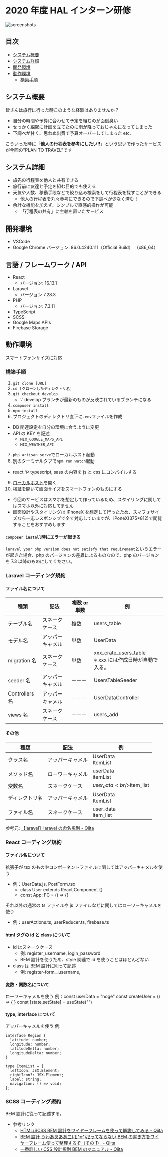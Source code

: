 # 2020 年度 HAL インターン研修

![screenshots](https://user-images.githubusercontent.com/47961006/99709042-016f9f00-2ae2-11eb-99c2-352c9d3f32cb.png)

## 目次

-   [システム概要](#システム概要)
-   [システム詳細](#システム詳細)
-   [開発環境](#開発環境)
-   [動作環境](#動作環境)
    -   [構築手順](#構築手順)

## システム概要

皆さんは旅行に行った時このような経験はありませんか？

-   自分の時間や予算に合わせて予定を組むのが面倒臭い
-   せっかく綿密に計画を立てたのに雨が降っておじゃんになってしまった
-   下調べが甘く、思わぬ出費で予算オーバーしてしまった etc.

こういった時に「**他人の行程表を参考にしたい!!**」という思いで作ったサービスが今回の"PLAN TO TRAVEL"です

## システム詳細

-   旅先の行程表を他人と共有できる
-   旅行前に友達と予定を組む目的でも使える
-   天気や人数、移動手段などで絞り込み検索をして行程表を探すことができる
    -   他人の行程表を丸々参考にできるので下調べが少なく済む！
-   余計な機能を加えず、シンプルで直感的操作が可能
    -   「行程表の共有」に主軸を置いたサービス

## 開発環境

-   VSCode
-   Google Chrome バージョン: 86.0.4240.111（Official Build） （x86_64）

## 言語 / フレームワーク / API

-   React
    -   バージョン: 16.13.1
-   Laravel
    -   バージョン 7.28.3
-   PHP
    -   バージョン: 7.3.11
-   TypeScript
-   SCSS
-   Google Maps APIs
-   Firebase Storage

## 動作環境

スマートフォンサイズに対応

### 構築手順

1. `git clone [URL]`
2. `cd [クローンしたディレクトリ名]`
3. `git checkout develop`
    - ∵ develop ブランチが最新のものが反映されているブランチになる
4. `composer install`
5. `npm install`
6. プロジェクトのディレクトリ直下に`.env`ファイルを作成

-   DB 関連設定を自分の環境に合うように変更
-   API の KEY を記述
    -   `MIX_GOOGLE_MAPS_API`
    -   `MIX_WEATHER_API`

7. `php artisan serve`でローカルホスト起動
8. 別のターミナルタブで`npm run watch`起動

-   react や typescript, sass の内容を js と css にコンパイルする

9. [ローカルホスト](http://127.0.0.1:8000)を開く
10. 検証を開いて画面サイズをスマートフォンのものにする

-   今回のサービスはスマホを想定して作っているため、スタイリングに関してはスマホ以外に対応してません
-   画面設計やスタイリングは iPhoneX を想定して行ったため、スマフォサイズなら一応レスポンシブで全て対応していますが、iPoneX(375\*812)で閲覧することをおすすめします

#### `composer install`時にエラーが起きる

`laravel your php version does not satisfy that requirement`というエラーが起きた場合、php のバージョンの差異によるものなので、php のバージョンを 7.3 以降のものにしてください。

### Laravel コーディング規約

#### ファイル名について

| 種類           | 記法             | 複数 or 単数 | 例                                                         |
| -------------- | ---------------- | ------------ | ---------------------------------------------------------- |
| テーブル名     | スネークケース   | 複数         | users_table                                                |
| モデル名       | アッパーキャメル | 単数         | UserData                                                   |
| migration 名   | スネークケース   | 単数         | xxx_crate_users_table<br/>※ xxx には作成日時が自動で入る。 |
| seeder 名      | アッパーキャメル | －－－       | UsersTableSeeder                                           |
| Controllers 名 | アッパーキャメル | －－－       | UserDataController                                         |
| views 名       | スネークケース   | －－－       | users_add                                                  |

#### その他

| 種類           | 記法             | 例                        |
| -------------- | ---------------- | ------------------------- |
| クラス名       | アッパーキャメル | UserData<br/>ItemList     |
| メソッド名     | ローワーキャメル | userData<br/>itemList     |
| 変数名         | スネークケース   | $user_data<br/>$item_list |
| ディレクトリ名 | アッパーキャメル | UserData<br/>ItemList     |
| ファイル名     | スネークケース   | user_data<br/>item_list   |

参考元: [【laravel】laravel の命名規則 - Qiita](https://qiita.com/gone0021/items/e248c8b0ed3a9e6dbdee)

### React コーディング規約

#### ファイル名について

拡張子が tsx のものやコンポーネントファイルに関してはアッパーキャメルを使う

-   例：UserData.js, PostForm.tsx
    -   class User extends React.Component {}
    -   const App: FC = () => {}

それ以外の通常の ts ファイルや js ファイルなどに関してはローワーキャメルを使う

-   例：userActions.ts, userReducer.ts, firebase.ts

#### html タグの id と class について

-   id はスネークケース
    -   例: register_username, login_password
    -   BEM 設計を使うため、style 関連で id を使うことはほとんどない
-   class は BEM 設計に則って記述
    -   例: register-form\_\_username,

#### 変数・関数名について

ローワーキャメルを使う
例：const userData = "hoge"
const createUser = () => { }
const [state,setState] = useState("")

#### type, interface について

アッパーキャメルを使う
例:

```
interface Region {
  latitude: number;
  longitude: number;
  latitudeDelta: number;
  longitudeDelta: number;
}

type ItemList = {
  leftIcon: JSX.Element;
  rightIcon?: JSX.Element;
  label: string;
  navigation: () => void;
};
```

### SCSS コーディング規約

BEM 設計に従って記述する。

-   参考リンク
    -   [HTML/SCSS BEM 設計をワイヤーフレームを使って解説してみる - Qiita](https://qiita.com/mame_hashbill/items/c5b09461d7acfce047fa)
    -   [BEM 設計 うわああああ三(卍^o^)卍ってならない BEM の書き方をワイヤーフレーム使って整理するぞ（その 1） - Qiita](https://qiita.com/mame_hashbill/items/bf541f795533b40e3cdc)
    -   [一番詳しい CSS 設計規則 BEM のマニュアル - Qiita](https://qiita.com/Takuan_Oishii/items/0f0d2c5dc33a9b2d9cb1#%E3%82%B7%E3%83%B3%E3%82%B0%E3%83%AB%E3%82%AF%E3%83%A9%E3%82%B9%E3%81%A7%E8%A8%98%E8%BF%B0%E3%81%99%E3%82%8B)
